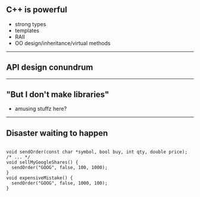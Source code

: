 ## C++ is powerful

* strong types
* templates
* RAII
* OO design/inheritance/virtual methods

---

## API design conundrum

---

## "But I don't make libraries"

* amusing stuffz here? 

---

## Disaster waiting to happen

<pre><code class="cpp" data-line-numbers="|1|3-5|6-8" data-trim>
void sendOrder(const char *symbol, bool buy, int qty, double price);
/* ... */
void sellMyGoogleShares() {
  sendOrder("GOOG", false, 100, 1000);
}
void expensiveMistake() {
  sendOrder("GOOG", false, 1000, 100);
}
</code></pre>
